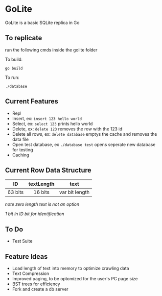 # GoLite
GoLite is a basic SQLite replica in Go

## To replicate

run the following cmds inside the golite folder

To build:
```
go build
```

To run:
```
./database
```

## Current Features
- Repl
- Insert, ex: `insert 123 hello world`
- Select, ex: `select 123` prints hello world
- Delete, ex: `delete 123` removes the row with the 123 id
- Delete  all rows, ex: `delete database` emptys the cache and removes the data file
- Open test database, ex `./database test` opens seperate new database for testing
- Caching

## Current Row Data Structure
| ID      | textLength | text           |
|:-------:|:----------:|:--------------:|
| 63 bits | 16 bits    | var bit length |

*note zero length text is not an option*

*1 bit in ID bit for identification*

## To Do
- Test Suite

## Feature Ideas
- Load length of text into memory to optimize crawling data
- Text Compression
- Improved paging, to be optomized for the user's PC page size
- BST trees for efficiency
- Fork and create a db server
